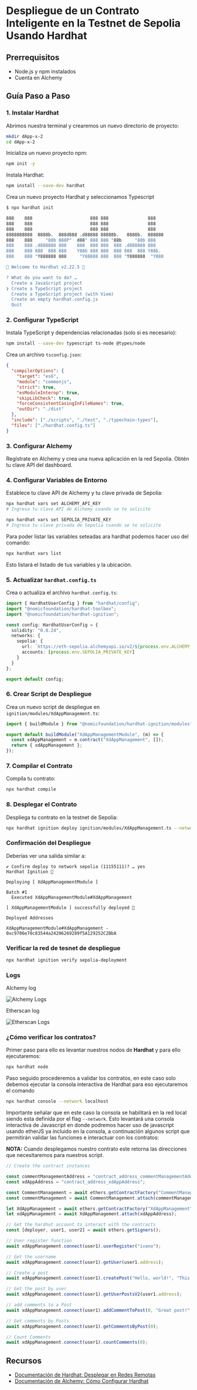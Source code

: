 # Despliegue de un Contrato Inteligente en la Testnet de Sepolia Usando Hardhat

## Prerrequisitos

- Node.js y npm instalados
- Cuenta en Alchemy

## Guía Paso a Paso

### 1. Instalar Hardhat

Abrimos nuestra terminal y crearemos un nuevo directorio de proyecto:
```bash
mkdir dApp-x-2
cd dApp-x-2
```

Inicializa un nuevo proyecto npm:
```bash
npm init -y
```

Instala Hardhat:
```bash
npm install --save-dev hardhat
```

Crea un nuevo proyecto Hardhat y seleccionamos Typescript
```bash
$ npx hardhat init

888    888                      888 888               888
888    888                      888 888               888
888    888                      888 888               888
8888888888  8888b.  888d888 .d88888 88888b.   8888b.  888888
888    888     "88b 888P"  d88" 888 888 "88b     "88b 888
888    888 .d888888 888    888  888 888  888 .d888888 888
888    888 888  888 888    Y88b 888 888  888 888  888 Y88b.
888    888 "Y888888 888     "Y88888 888  888 "Y888888  "Y888

👷 Welcome to Hardhat v2.22.5 👷‍

? What do you want to do? …
  Create a JavaScript project
❯ Create a TypeScript project
  Create a TypeScript project (with Viem)
  Create an empty hardhat.config.js
  Quit
```

### 2. Configurar TypeScript

Instala TypeScript y dependencias relacionadas (solo si es necesario):
```bash
npm install --save-dev typescript ts-node @types/node
```

Crea un archivo `tsconfig.json`:
```json
{
  "compilerOptions": {
    "target": "es6",
    "module": "commonjs",
    "strict": true,
    "esModuleInterop": true,
    "skipLibCheck": true,
    "forceConsistentCasingInFileNames": true,
    "outDir": "./dist"
  },
  "include": ["./scripts", "./test", "./typechain-types"],
  "files": ["./hardhat.config.ts"]
}
```

### 3. Configurar Alchemy

Regístrate en Alchemy y crea una nueva aplicación en la red Sepolia. Obtén tu clave API del dashboard.

### 4. Configurar Variables de Entorno

Establece tu clave API de Alchemy y tu clave privada de Sepolia:
```bash
npx hardhat vars set ALCHEMY_API_KEY
# Ingresa tu clave API de Alchemy cuando se te solicite

npx hardhat vars set SEPOLIA_PRIVATE_KEY
# Ingresa tu clave privada de Sepolia cuando se te solicite
```

Para poder listar las variables seteadas ara hardhat podemos hacer uso del comando:
```bash
npx hardhat vars list
```
Esto listará el listado de tus variables y la ubicación.

### 5. Actualizar `hardhat.config.ts`

Crea o actualiza el archivo `hardhat.config.ts`:
```typescript
import { HardhatUserConfig } from "hardhat/config";
import "@nomicfoundation/hardhat-toolbox";
import "@nomicfoundation/hardhat-ignition";

const config: HardhatUserConfig = {
  solidity: "0.8.24",
  networks: {
    sepolia: {
      url: `https://eth-sepolia.alchemyapi.io/v2/${process.env.ALCHEMY_API_KEY}`,
      accounts: [process.env.SEPOLIA_PRIVATE_KEY]
    }
  }
};

export default config;
```

### 6. Crear Script de Despliegue

Crea un nuevo script de despliegue en `ignition/modules/XdAppManagement.ts`:
```typescript
import { buildModule } from "@nomicfoundation/hardhat-ignition/modules";

export default buildModule("XdAppManagementModule", (m) => {
  const xdAppManagement = m.contract("XdAppManagement", []);
  return { xdAppManagement };
});
```

### 7. Compilar el Contrato

Compila tu contrato:
```bash
npx hardhat compile
```

### 8. Desplegar el Contrato

Despliega tu contrato en la testnet de Sepolia:
```bash
npx hardhat ignition deploy ignition/modules/XdAppManagement.ts --network sepolia
```

### Confirmación del Despliegue

Deberías ver una salida similar a:
```
✔ Confirm deploy to network sepolia (11155111)? … yes
Hardhat Ignition 🚀

Deploying [ XdAppManagementModule ]

Batch #1
  Executed XdAppManagementModule#XdAppManagement

[ XdAppManagementModule ] successfully deployed 🚀

Deployed Addresses

XdAppManagementModule#XdAppManagement - 0xc9706e70c83544a24206269289f5A129252C2BbA
```

### Verificar la red de tesnet de despliegue 
```bash
npx hardhat ignition verify sepolia-deployment
```

### Logs

Alchemy log

![Alchemy Logs](assets/alchemy-logs.png)

Etherscan log

![Etherscan Logs](assets/etherscan-logs.png)

### ¿Cómo verificar los contratos?
Primer paso para ello es levantar nuestros nodos de **Hardhat** y para ello ejecutaremos:
```bash
npx hardhat node
```

Paso seguido procederemos a validar los contratos, en este caso solo debemos ejecutar la consola interactiva de Hardhat para eso ejecutaremos el comando 
```bash
npx hardhat console --network localhost
```
Importante señalar que en este caso la consola se habilitará en la red local siendo esta definida por el flag `--network`. Esto levantará una consola interactiva de Javascript en donde podremos hacer uso de javascript usando etherJS ya incluido en la consola, a continuación algunos script que permitirán validar las funciones e interactuar con los contratos:

**NOTA:** Cuando desplegamos nuestro contrato este retorna las direcciones que necesitaremos para nuestros script.

```javaScript
// Create the contract instances

const commentManagementAddress = "contract_address_commentManagementAddress";
const xdAppAddress = "contract_address_xdAppAddress";

const CommentManagement = await ethers.getContractFactory("CommentManagement");
const commentManagement = await CommentManagement.attach(commentManagementAddress);

let XdAppManagement = await ethers.getContractFactory("XdAppManagement");
let xdAppManagement = await XdAppManagement.attach(xdAppAddress);

// Get the hardhat account to interact with the contracts
const [deployer, user1, user2] = await ethers.getSigners();

// User register function
await xdAppManagement.connect(user1).userRegister("ivano");

// Get the username
await xdAppManagement.connect(user1).getUser(user1.address);

// Create a post
await xdAppManagement.connect(user1).createPost("Hello, world!", "This post was created from a Hardhat console");

// Get the post by user
await xdAppManagement.connect(user1).getUserPostsV2(user1.address);

// add comments to a Post
await xdAppManagement.connect(user1).addCommentToPost(0, "Great post!", "ivano");

// Get comments by Posts
await xdAppManagement.connect(user1).getCommentsByPost(0);

// Count Comments
await xdAppManagement.connect(user1).countComments(0);
```


## Recursos
- [Documentación de Hardhat: Desplegar en Redes Remotas](https://hardhat.org/tutorial/deploying-to-a-live-network#deploying-to-remote-networks)
- [Documentación de Alchemy: Cómo Configurar Hardhat](https://docs.alchemy.com/docs/how-to-set-up-hardhat)